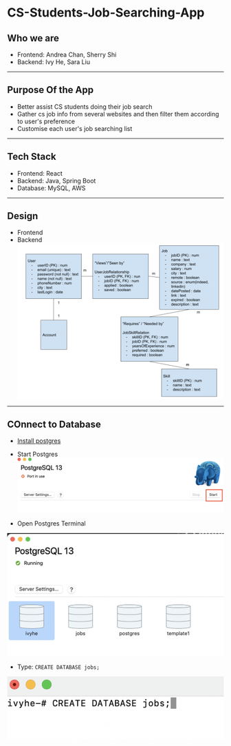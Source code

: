 # CS-Students-Job-Searching-App

## Who we are
 - Frontend: Andrea Chan, Sherry Shi
 - Backend: Ivy He, Sara Liu
 
 ---
 
 ## Purpose Of the App
 - Better assist CS students doing their job search 
 - Gather cs job info from several websites and then filter them according to user's preference
 - Customise each user's job searching list
 
 ---
 ## Tech Stack
 - Frontend: React
 - Backend: Java, Spring Boot
 - Database: MySQL, AWS
 
 ---
 ## Design 
 - Frontend
 - Backend
  ![Alt text](./img/backend.png?raw=true "Optional Title")
 
---
## COnnect to Database
- [Install postgres](https://postgresapp.com/downloads.html)

- Start Postgres
 ![Alt text](./img/postgres.png)
   
- Open Postgres Terminal
 
 ![Alt text](./img/postgresTerminal.png)
   
- Type:  `CREATE DATABASE jobs;`
 
 ![Alt text](./img/postgresTerminal2.png)

